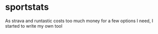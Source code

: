 # sportstats
As strava and runtastic costs too much money for a few options I need, I started to write my own tool
